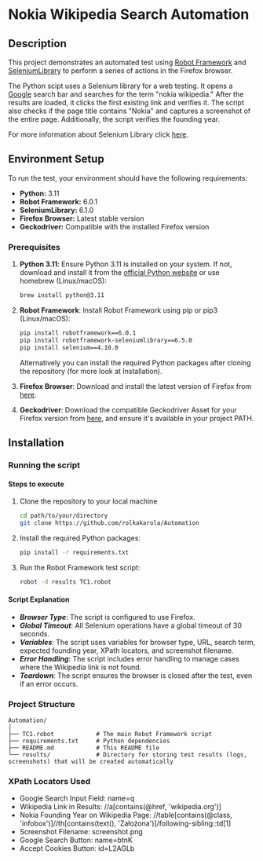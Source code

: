 # Nokia Wikipedia Search Automation

## Description
This project demonstrates an automated test using [Robot Framework](https://robotframework.org/?tab=libraries#resources) and [SeleniumLibrary](https://robotframework.org/SeleniumLibrary/SeleniumLibrary.html#library-documentation-top) to perform a series of actions in the Firefox browser.

The Python scipt uses a Selenium library for a web testing. It opens a [Google](https://www.google.com) search bar and searches for the term "nokia wikipedia." After the results are loaded, it clicks the first existing link and verifies it. The script also checks if the page title contains "Nokia" and captures a screenshot of the entire page. Additionally, the script verifies the founding year.

For more information about Selenium Library click [here](https://github.com/robotframework/SeleniumLibrary/?tab=readme-ov-file).
## Environment Setup

To run the test, your environment should have the following requirements:

- **Python:** 3.11
- **Robot Framework:** 6.0.1
- **SeleniumLibrary:** 6.1.0
- **Firefox Browser:** Latest stable version
- **Geckodriver:** Compatible with the installed Firefox version

### Prerequisites

1. **Python 3.11**: Ensure Python 3.11 is installed on your system. If not, download and install it from the [official Python website](https://www.python.org/downloads/) or use homebrew (Linux/macOS):
   ```bash
   brew install python@3.11

3. **Robot Framework**: Install Robot Framework using pip or pip3 (Linux/macOS):
      ```bash
      pip install robotframework==6.0.1
      pip install robotframework-seleniumlibrary==6.5.0
      pip install selenium==4.10.0
      ```
   Alternatively you can install the required Python packages after cloning the repository (for more look at Installation).
4. **Firefox Browser**: Download and install the latest version of Firefox from [here](https://www.mozilla.org/en-US/firefox/new).

5. **Geckodriver**: Download the compatible Geckodriver Asset for your Firefox version from [here](https://github.com/mozilla/geckodriver/releases), and ensure it's available in your project PATH.
## Installation

### Running the script

#### Steps to execute

1. Clone the repository to your local machine
    ```bash
    cd path/to/your/directory
    git clone https://github.com/rolkakarola/Automation

2. Install the required Python packages:
    ```bash
    pip install -r requirements.txt

3. Run the Robot Framework test script:
   ```bash
   robot -d results TC1.robot

#### Script Explanation
- ***Browser Type***: The script is configured to use Firefox.
- ***Global Timeout***: All Selenium operations have a global timeout of 30 seconds.
- ***Variables***: The script uses variables for browser type, URL, search term, expected founding year, XPath locators, and screenshot filename.
- ***Error Handling***: The script includes error handling to manage cases where the Wikipedia link is not found.
- ***Teardown***: The script ensures the browser is closed after the test, even if an error occurs.

###  Project Structure
    Automation/
    │
    ├── TC1.robot            # The main Robot Framework script
    ├── requirements.txt     # Python dependencies
    ├── README.md            # This README file
    └── results/             # Directory for storing test results (logs, screenshots) that will be created automatically 

### XPath Locators Used
- Google Search Input Field: name=q
- Wikipedia Link in Results: //a[contains(@href, 'wikipedia.org')]
- Nokia Founding Year on Wikipedia Page: //table[contains(@class, 'infobox')]//th[contains(text(), 'Założona')]/following-sibling::td[1]
- Screenshot Filename: screenshot.png
- Google Search Button: name=btnK
- Accept Cookies Button: id=L2AGLb






